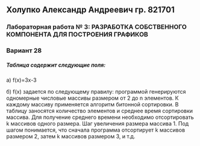 ## Холупко Александр Андреевич гр. 821701  

### Лабораторная работа № 3: РАЗРАБОТКА СОБСТВЕННОГО КОМПОНЕНТА ДЛЯ ПОСТРОЕНИЯ ГРАФИКОВ

### Вариант 28

##### Таблица содержит следующие поля:

а) f(x)=3x-3


б) f(x) задается по следующему правилу: программой генерируются
одномерные числовые массивы размером от 2 до n элементов. К каждому
массиву применяется алгоритм битонной сортировки. В таблицу заносятся
количество элементов и среднее время сортировки массива. Для получение
среднего времени необходимо отсортировать k массивов одного размера.
Шаг увеличения размера массива 1. Под шагом понимается, что сначала
программа отсортирует k массивов размером 2, затем k массивов размером 3,
и т.д.
